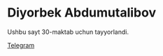 <h1>Diyorbek Abdumutalibov</h1> 
<p>Ushbu sayt 30-maktab uchun tayyorlandi.</p>
<a href="t.me/uzsend">Telegram</a>

